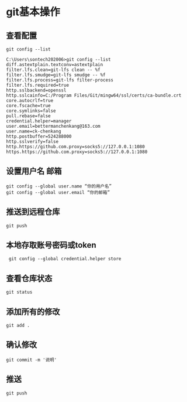 # git基本操作

## 查看配置

```
git config --list
```

```
C:\Users\sontech202006>git config --list
diff.astextplain.textconv=astextplain
filter.lfs.clean=git-lfs clean -- %f
filter.lfs.smudge=git-lfs smudge -- %f
filter.lfs.process=git-lfs filter-process
filter.lfs.required=true
http.sslbackend=openssl
http.sslcainfo=C:/Program Files/Git/mingw64/ssl/certs/ca-bundle.crt
core.autocrlf=true
core.fscache=true
core.symlinks=false
pull.rebase=false
credential.helper=manager
user.email=bettermanchenkang@163.com
user.name=ck-chenkang
http.postbuffer=524288000
http.sslverify=false
http.https://github.com.proxy=socks5://127.0.0.1:1080
https.https://github.com.proxy=socks5://127.0.0.1:1080
```

## 设置用户名 邮箱

```
git config --global user.name “你的用户名”
git config --global user.email “你的邮箱”
```

## 推送到远程仓库

```
git push
```

## 本地存取账号密码或token

```
 git config --global credential.helper store
```

## 查看仓库状态

```
git status
```

## 添加所有的修改

```
git add .
```

## 确认修改

```
git commit -m '说明'
```

## 推送

```
git push
```

